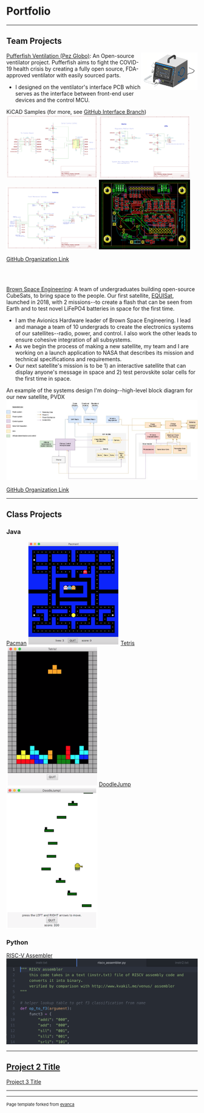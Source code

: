 # Portfolio

---

## Team Projects
<p>
<img src="images/PezGlobo.png?raw=true" style="float:right;width:150px;">
<a href="https://pez-globo.org">Pufferfish Ventilation (Pez Globo)</a>: An Open-source ventilator project. Pufferfish aims to fight the COVID-19 health crisis by creating a fully open source, FDA-approved ventilator with easily sourced parts.
    <ul>
        <li>
            I designed on the ventilator's interface PCB which serves as the interface between front-end user devices and the control MCU.
        </li>
    </ul>
KiCAD Samples (for more, see <a href="https://github.com/pez-globo/pufferfish-electronics/tree/interface">GitHub Interface Branch</a>)
<img src="images/PezGloboConnections.png?raw=true" style="width:240px;">

<img src="images/PezGloboAlarmsLeds.png?raw=true" style="width:240px;">

<img src="images/PezGloboSwitches.png?raw=true" style="width:240px;">

<img src="images/PezGloboInterfacePCB.png?raw=true" style="width:240px;">

<a href="https://github.com/pez-globo/">GitHub Organization Link</a>
</p>

<br>
<br>

<p>
<a href="https://brownspace.org">Brown Space Engineering</a>: A team of undergraduates building open-source CubeSats, to bring space to the people. Our first satellite, <a href="https://brownspace.org">EQUISat</a>, launched in 2018, with 2 missions--to create a flash that can be seen from Earth and to test novel LiFePO4 batteries in space for the first time.
    <ul>
        <li>
            I am the Avionics Hardware leader of Brown Space Engineering. I lead and manage a team of 10 undergrads to create the electronics systems of our satellites--radio, power, and control. I also work the other leads to ensure cohesive integration of all subsystems.
        </li>
        <li>
            As we begin the process of making a new satellite, my team and I are working on a launch application to NASA that describes its mission and technical specifications and requirements.
        </li>
        <li>
            Our next satellite's mission is to be 1) an interactive satellite that can display anyone's message in space and 2) test perovskite solar cells for the first time in space.
        </li>
  </ul>

An example of the systems design I'm doing--high-level block diagram for our new satellite, PVDX
<img src="images/BSEBlockDiagram.jpg?raw=true" style="width:480;">

<a href="https://github.com/BrownSpaceEngineering">GitHub Organization Link</a>

</p>

---

## Class Projects
### Java
[Pacman](/mov/Pacman.mov)
<img src="images/Pacman.png" style="width:240px;">
[Tetris](/mov/Tetris.mov)  
<img src="images/Tetris.png" style="width:240px;">
[DoodleJump](/mov/DoodleJump.mov)
<img src="images/DoodleJump.png" style="width:240px;">

### Python
[RISC-V Assembler](/mov/Assembler.mov)
<img src="images/Assembler.png?raw=true" style="width:240;">

---
[Project 2 Title](/pdf/sample_presentation.pdf)
---
[Project 3 Title](http://example.com/)

---




---
<p style="font-size:11px">Page template forked from <a href="https://github.com/evanca/quick-portfolio">evanca</a></p>
<!-- Remove above link if you don't want to attibute -->
